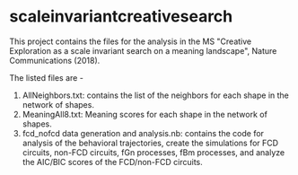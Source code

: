 # scaleinvariantcreativesearch
This project contains the files for the analysis in the MS "Creative Exploration as a scale invariant search on a meaning landscape", Nature Communications (2018). 

The listed files are - 
1. AllNeighbors.txt: contains the list of the neighbors for each shape in the network of shapes.
2. MeaningAll8.txt: Meaning scores for each shape in the network of shapes. 
3. fcd_nofcd data generation and analysis.nb: contains the code for analysis of the behavioral trajectories, create the simulations for FCD circuits, non-FCD circuits, fGn processes, fBm processes, and analyze the AIC/BIC scores of the FCD/non-FCD circuits.
